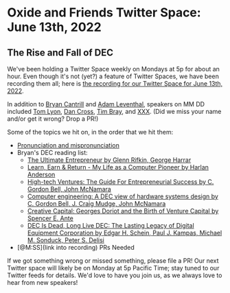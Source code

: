 # Oxide and Friends Twitter Space: June 13th, 2022

## The Rise and Fall of DEC

We've been holding a Twitter Space weekly on Mondays at 5p for about an hour.
Even though it's not (yet?) a feature of Twitter Spaces, we have been
recording them all; here is
[the recording for our Twitter Space for June 13th, 2022](https://youtu.be/-m6GFs3GuU0).

In addition to
[Bryan Cantrill](https://twitter.com/bcantrill) and
[Adam Leventhal](https://twitter.com/ahl),
speakers on MM DD included
[Tom Lyon](https://twitter.com/aka_pugs),
[Dan Cross](https://twitter.com/DanCrossNYC),
[Tim Bray](https://twitter.com/timbray),
and [XXX]().
(Did we miss your name and/or get it wrong? Drop a PR!)

Some of the topics we hit on, in the order that we hit them:

- [Pronunciation and mispronunciation](https://twitter.com/bcantrill/status/1536405966886801408)
- Bryan's DEC reading list:
  - [The Ultimate Entrepreneur by Glenn Rifkin, George Harrar](https://www.goodreads.com/en/book/show/1720422.The_Ultimate_Entrepreneur)
  - [Learn, Earn & Return - My Life as a Computer Pioneer by Harlan Anderson](https://www.goodreads.com/book/show/29333778-learn-earn-return---my-life-as-a-computer-pioneer)
  - [High-tech Ventures: The Guide For Entrepreneurial Success by C. Gordon Bell, John McNamara](https://www.goodreads.com/en/book/show/1096858.High_tech_Ventures)
  - [Computer engineering: A DEC view of hardware systems design by C. Gordon Bell, J. Craig Mudge, John McNamara](https://www.goodreads.com/en/book/show/2228124.Computer_engineering)
  - [Creative Capital: Georges Doriot and the Birth of Venture Capital by Spencer E. Ante](https://www.goodreads.com/en/book/show/3176553-creative-capital)
  - [DEC Is Dead, Long Live DEC: The Lasting Legacy of Digital Equipment Corporation by Edgar H. Schein, Paul J. Kampas, Michael M. Sonduck, Peter S. Delisi](https://www.goodreads.com/book/show/341220.DEC_Is_Dead_Long_Live_DEC)
- [@M:SS](link into recording) PRs Needed

If we got something wrong or missed something, please file a PR!
Our next Twitter space will likely be on Monday at 5p Pacific Time; stay tuned
to our Twitter feeds for details.  We'd love to have you join us, as we
always love to hear from new speakers!

